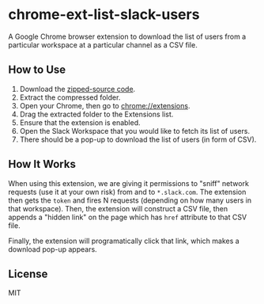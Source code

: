 # chrome-ext-list-slack-users

A Google Chrome browser extension to download the list of users from a particular workspace at a particular channel as a CSV file.

## How to Use

1. Download the [zipped-source code](https://github.com/Imballinst/chrome-ext-list-slack-users/archive/v0.0.2.zip).
2. Extract the compressed folder.
3. Open your Chrome, then go to [chrome://extensions](chrome://extensions).
4. Drag the extracted folder to the Extensions list.
5. Ensure that the extension is enabled.
6. Open the Slack Workspace that you would like to fetch its list of users.
7. There should be a pop-up to download the list of users (in form of CSV).

## How It Works

When using this extension, we are giving it permissions to "sniff" network requests (use it at your own risk) from and to `*.slack.com`. The extension then gets the `token` and fires N requests (depending on how many users in that workspace). Then, the extension will construct a CSV file, then appends a "hidden link" on the page which has `href` attribute to that CSV file.

Finally, the extension will programatically click that link, which makes a download pop-up appears.

## License

MIT
